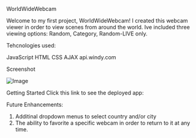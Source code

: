 WorldWideWebcam

  Welcome to my first project,  WorldWideWebcam!   I created this webcam viewer in order to view scenes from around the world.  Ive included three viewing options: Random, Category, Random-LIVE only.

Tehcnologies used:
  
  JavaScript
  HTML
  CSS
  AJAX
  api.windy.com




Screenshot
  
 ![Image]("https://user-images.githubusercontent.com/103963101/167950574-b9e491f4-5b6c-4b40-a90f-0f45b70970eb.png">)



Getting Started
  Click this link to see the deployed app:  
  
  
Future Enhancements:
  1. Additinal dropdown menus to select country and/or city
  2. The ability to favorite a specific webcam in order to return to it at any time.
